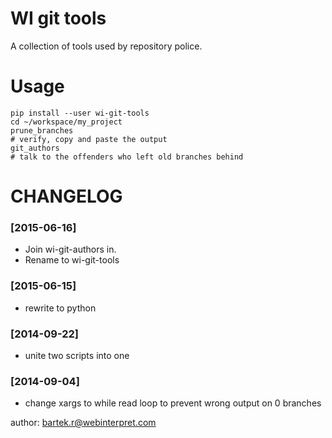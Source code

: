 # WI git tools
A collection of tools used by repository police.

# Usage

    pip install --user wi-git-tools
    cd ~/workspace/my_project
    prune_branches
    # verify, copy and paste the output
    git_authors
    # talk to the offenders who left old branches behind

# CHANGELOG

### [2015-06-16]
- Join wi-git-authors in.
- Rename to wi-git-tools

### [2015-06-15]
- rewrite to python

### [2014-09-22]
- unite two scripts into one

### [2014-09-04]
- change xargs to while read loop to prevent wrong output on 0 branches


author: bartek.r@webinterpret.com

